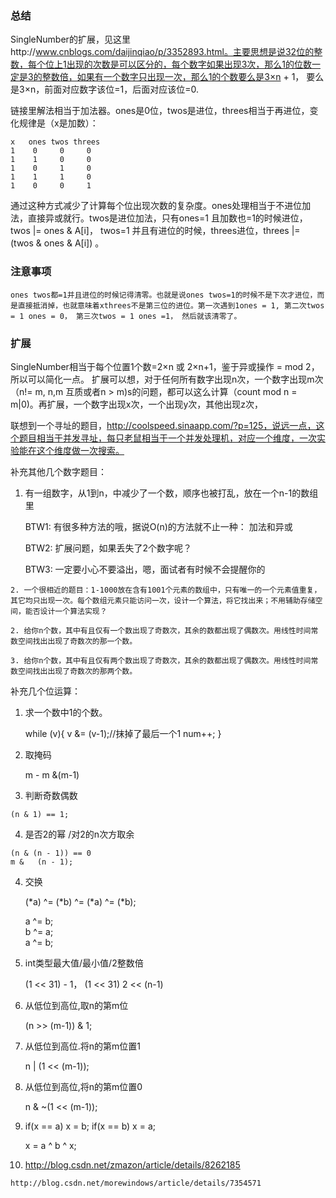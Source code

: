 ### 总结
	
  SingleNumber的扩展，见这里http://www.cnblogs.com/daijinqiao/p/3352893.html。主要思想是说32位的整数，每个位上1出现的次数是可以区分的，每个数字如果出现3次，那么1的位数一定是3的整数倍，如果有一个数字只出现一次，那么1的个数要么是3×n + 1， 要么是3×n，前面对应数字该位=1，后面对应该位=0.

  链接里解法相当于加法器。ones是0位，twos是进位，threes相当于再进位，变化规律是（x是加数）：

	x   ones twos threes
	1    0	   0     0
	1    1     0     0 
	1  	 0     1     0 
	1 	 1     1     0 
	1 	 0     0     1

  通过这种方式减少了计算每个位出现次数的复杂度。ones处理相当于不进位加法，直接异或就行。twos是进位加法，只有ones=1 且加数也=1的时候进位，twos |= ones & A[i]， twos=1 并且有进位的时候，threes进位，threes |= (twos & ones & A[i]) 。

### 注意事项

	ones twos都=1并且进位的时候记得清零。也就是说ones twos=1的时候不是下次才进位，而是直接抵消掉，也就意味着xthrees不是第三位的进位。第一次遇到1ones = 1, 第二次twos = 1 ones = 0， 第三次twos = 1 ones =1， 然后就该清零了。

### 扩展
   
   SingleNumber相当于每个位置1个数=2×n 或 2×n+1，鉴于异或操作 = mod 2，所以可以简化一点。
   扩展可以想，对于任何所有数字出现n次，一个数字出现m次（n!= m, n,m 互质或者n > m)s的问题，都可以这么计算（count mod n = m|0)。再扩展，一个数字出现x次，一个出现y次，其他出现z次，
   
   联想到一个寻址的题目，http://coolspeed.sinaapp.com/?p=125，说远一点，这个题目相当于并发寻址，每只老鼠相当于一个并发处理机，对应一个维度，一次实验能在这个维度做一次搜索。	

   补充其他几个数字题目：

   1. 有一组数字，从1到n，中减少了一个数，顺序也被打乱，放在一个n-1的数组里

		BTW1: 有很多种方法的哦，据说O(n)的方法就不止一种： 加法和异或

		BTW2: 扩展问题，如果丢失了2个数字呢？

		BTW3: 一定要小心不要溢出，嗯，面试者有时候不会提醒你的

	2. 一个很相近的题目：1-1000放在含有1001个元素的数组中，只有唯一的一个元素值重复，其它均只出现一次。每个数组元素只能访问一次，设计一个算法，将它找出来；不用辅助存储空间，能否设计一个算法实现？

	2. 给你n个数，其中有且仅有一个数出现了奇数次，其余的数都出现了偶数次。用线性时间常数空间找出出现了奇数次的那一个数。

	3. 给你n个数，其中有且仅有两个数出现了奇数次，其余的数都出现了偶数次。用线性时间常数空间找出出现了奇数次的那两个数。
 
  补充几个位运算：

  1. 求一个数中1的个数。

   		while (v){
   			v &= (v-1);//抹掉了最后一个1
   			num++;
   		}

  2. 取掩码

     m - m &(m-1)

  3. 判断奇数偶数

    (n & 1) == 1;

  4. 是否2的幂 /对2的n次方取余

    (n & (n - 1)) == 0 
    m &   (n - 1);  

  4. 交换

      (*a) ^= (*b) ^= (*a) ^= (*b);     

      a ^= b;  
      b ^= a;  
      a ^= b;  

  5. int类型最大值/最小值/2整数倍

       (1 << 31) - 1，
       (1 << 31)
       2 << (n-1)
  
  6. 从低位到高位,取n的第m位

      (n >> (m-1)) & 1;  

  7. 从低位到高位.将n的第m位置1

       n | (1 << (m-1));

  8. 从低位到高位,将n的第m位置0

      n & ~(1 << (m-1));  

  9. if(x == a) x = b; if(x == b) x = a;
    
      x = a ^ b ^ x;  


  2. http://blog.csdn.net/zmazon/article/details/8262185

    http://blog.csdn.net/morewindows/article/details/7354571
